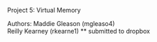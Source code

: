 Project 5: Virtual Memory 

Authors: 
	Maddie Gleason (mgleaso4)  
	Reilly Kearney (rkearne1)	** submitted to dropbox
